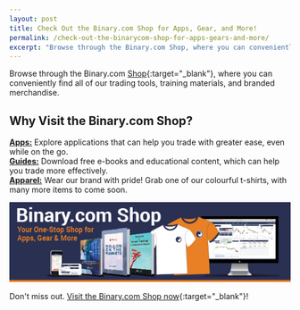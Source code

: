 ```yaml
---
layout: post
title: Check Out the Binary.com Shop for Apps, Gear, and More!
permalink: /check-out-the-binarycom-shop-for-apps-gears-and-more/
excerpt: "Browse through the Binary.com Shop, where you can conveniently find all of our trading tools, training materials, and branded merchandise..."
---
```


Browse through the Binary.com [Shop](https://shop.binary.com/collections/all?utm_source=blog&utm_medium=social&utm_content=EN&utm_campaign=whatsnew){:target="_blank"}, where you can conveniently find all of our trading tools, training materials, and branded merchandise.

<h2>Why Visit the Binary.com Shop?</h2>


**<a href="https://shop.binary.com/collections/applications?utm_source=blog&utm_medium=social&utm_content=EN&utm_campaign=whatsnew" target="_blank">Apps:</a>** Explore applications that can help you trade with greater ease, even while on the go.
<br>
**<a href="https://shop.binary.com/collections/guides?utm_source=blog&utm_medium=social&utm_content=EN&utm_campaign=whatsnew" target="_blank">Guides:</a>** Download free e-books and educational content, which can help you trade more effectively.
<br>
**<a href="https://shop.binary.com/collections/apparels?utm_source=blog&utm_medium=social&utm_content=EN&utm_campaign=whatsnew" target="_blank">Apparel:</a>** Wear our brand with pride! Grab one of our colourful t-shirts, with many more items to come soon.


<a href="https://shop.binary.com/collections/all?utm_source=blog&utm_medium=social&utm_content=EN&utm_campaign=whatsnew" target="_blank"><img src="/images/binary-shop-email-image-01.jpg" alt=""></a>

Don't miss out. [Visit the Binary.com Shop now](https://shop.binary.com/collections/all?utm_source=blog&utm_medium=social&utm_content=EN&utm_campaign=whatsnew){:target="_blank"}!




